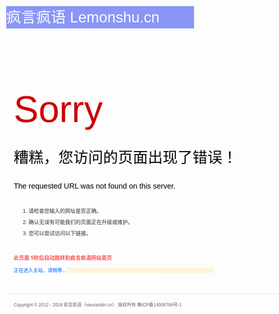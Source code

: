 
<!DOCTYPE html PUBLIC "-//W3C//DTD XHTML 1.0 Transitional//EN" "http://www.w3.org/TR/xhtml1/DTD/xhtml1-transitional.dtd">
<html xmlns="http://www.w3.org/1999/xhtml">
<head>
<meta http-equiv="Content-Type" content="text/html; charset=utf-8" />
<link rel="icon" href="/favicon.ico" type="image/x-icon" />
<link rel="shortcut icon" href="/favicon.ico" type="image/x-icon" />

<style>
*{ padding:0; margin:0; font-family:"微软雅黑",Verdana, Geneva, sans-serif;}
.header{ background-color:#8996f7; height:60px;}
.header div{ width:960px; line-height:60px; font-size:40px; padding:0px; margin:auto;}
.header img{padding:0px 10px;}
.header a{ float:left;color:#FFF; font-size:40px; text-decoration:none;}
.header a:hover{
	text-decoration: underline;
}
.header span{ float:right; color:#FFF;}
.header strong{ color:#CC0000;}


.info{width:920px;  margin:auto; padding:20px; border-bottom:1px solid #D7E0F0;}
.info h1{ font-size:100px; color:#CC0000; font-weight:normal; }
.info p{ color:#000;}
.info p.fd40{ font-size:40px;}
.info p.fd20{ font-size:20px;}
.info ol{ padding:20px; margin:20px;}
.info ol li{
	list-style-type: decimal;
	line-height:30px;
	font-size:14px;
	color:#333;
}
.c_red{ color:#FF0000;}

.foot{ width:920px;  margin:auto; padding:20px; text-align:left; font-size:12px; color:#666;}
</style>


<title>404错误 疯言疯语-niexianbin.cn</title>
</head>





<body>

<div class="header">
<div>

<a href="http://xianbin87.wicp.net">疯言疯语 Lemonshu.cn</a>
<span>404 <strong>Error</strong></span>
</div>
</div>


<div class="info">

<h1>Sorry</h1>
<p class="fd40">糟糕，您访问的页面出现了错误！</p>
<p class="fd20">The requested URL was not found on this server. </p>

<ol>
<li>请检查您输入的网址是否正确。 </li>
<li>确认无误有可能我们的页面正在升级或维护。 </li>
<li>您可以尝试访问以下链接。 </li>
</ol>
<span class="c_red">此页面 5秒后自动跳转到疯言疯语网站首页</span>

<form name=loading> 
<p> <font color="#0066ff" size="2">正在进入主站，请稍等</font><font color="#0066ff" size="2" face="Arial">...</font>
<input type=text name=chart size=46 style="font-family:Arial; font-weight:bolder; color:#0066ff; background-color:#fef4d9; padding:0px; border-style:none;"> 
<input type=text name=percent size=47 style="color:#0066ff; text-align:center; border-width:medium; border-style:none;"> 
<script>　 
var bar=0　 
var line="||"　 
var amount="||"　 
count()　 
function count(){　 
bar=bar+2　 
amount =amount + line　 
document.loading.chart.value=amount　 
document.loading.percent.value=bar+"%"　 
if (bar<99)　 
{setTimeout("count()",100);}　 
else　 
{window.location = "http://xianbin87.wicp.net";}　 
}</script> 
　</p> 
</form> 


</div>
<p class="foot">Copyright &copy; 2012 - 2018 疯言疯语〈niexianbin.cn〉 版权所有 豫ICP备14006766号-1</p>








</body>
</html>
